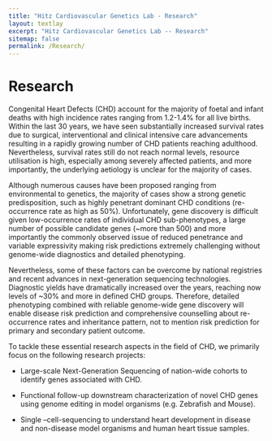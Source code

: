 ```yaml
---
title: "Hitz Cardiovascular Genetics Lab - Research"
layout: textlay
excerpt: "Hitz Cardiovascular Genetics Lab -- Research"
sitemap: false
permalink: /Research/
---
```


# Research

Congenital Heart Defects (CHD) account for the majority of foetal and infant deaths with high incidence rates ranging from 1.2-1.4% for all live births. Within the last 30 years, we have seen substantially increased survival rates due to surgical, interventional and clinical intensive care advancements resulting in a rapidly growing number of CHD patients reaching adulthood. Nevertheless, survival rates still do not reach normal levels, resource utilisation is high, especially among severely affected patients, and more importantly, the underlying aetiology is unclear for the majority of cases.

Although numerous causes have been proposed ranging from environmental to genetics, the majority of cases show a strong genetic predisposition, such as highly penetrant dominant CHD conditions (re-occurrence rate as high as 50%). Unfortunately, gene discovery is difficult given low-occurrence rates of individual CHD sub-phenotypes, a large number of possible candidate genes (~more than 500) and more importantly the commonly observed issue of reduced penetrance and variable expressivity making risk predictions extremely challenging without genome-wide diagnostics and detailed phenotyping.

Nevertheless, some of these factors can be overcome by national registries and recent advances in next-generation sequencing technologies. Diagnostic yields have dramatically increased over the years, reaching now levels of ~30% and more in defined CHD groups. Therefore, detailed phenotyping combined with reliable genome-wide gene discovery will enable disease risk prediction and comprehensive counselling about re-occurrence rates and inheritance pattern, not to mention risk prediction for primary and secondary patient outcome.

To tackle these essential research aspects in the field of CHD, we primarily focus on the following research projects:

- Large-scale Next-Generation Sequencing of nation-wide cohorts to identify genes associated with CHD.

- Functional follow-up downstream characterization of novel CHD genes using genome editing in model organisms (e.g. Zebrafish and Mouse).

- Single –cell-sequencing to understand heart development in disease and non-disease model organisms and human heart tissue samples.
